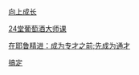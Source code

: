 [向上成长](https://github.com/hiro-9999/blog/blob/master/Books_/books/%E6%9D%82%E4%B9%A6/2021/01/%E5%90%91%E4%B8%8A%E7%94%9F%E9%95%BF.md)

[24堂葡萄酒大师课](https://github.com/hiro-9999/blog/blob/master/Books_/books/%E6%9D%82%E4%B9%A6/2021/01/24%E5%A0%82%E8%91%A1%E8%90%84%E9%85%92%E5%A4%A7%E5%B8%88%E8%AF%BE.md)

[在耶鲁精进：成为专才之前;先成为通才](https://github.com/hiro-9999/blog/blob/master/Books_/books/%E6%9D%82%E4%B9%A6/2021/02/%E5%9C%A8%E8%80%B6%E9%B2%81%E7%B2%BE%E8%BF%9B%EF%BC%9A%E6%88%90%E4%B8%BA%E4%B8%93%E6%89%8D%E4%B9%8B%E5%89%8D%3B%E5%85%88%E6%88%90%E4%B8%BA%E9%80%9A%E6%89%8D.md)

 [搞定](https://github.com/hiro-9999/blog/blob/master/Books_/books/%E6%9D%82%E4%B9%A6/2021/03/%E6%90%9E%E5%AE%9A%EF%BC%9A%E6%97%A0%E5%8E%8B%E5%B7%A5%E4%BD%9C%E7%9A%84%E8%89%BA%E6%9C%AF%E6%97%B6%E9%97%B4%E7%AE%A1%E7%90%86%2B%E6%8F%90%E5%8D%87%E5%B7%A5%E4%BD%9C%2B%E5%B9%B3%E8%A1%A1%E5%B7%A5%E4%BD%9C%E4%B8%8E%E7%94%9F%E6%B4%BB%E7%9A%84%E8%89%BA%E6%9C%AF.md)
